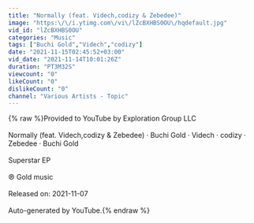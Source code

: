 ```yaml
---
title: "Normally (feat. Videch,codizy & Zebedee)"
image: "https:\/\/i.ytimg.com\/vi\/lZcBXHBS0OU\/hqdefault.jpg"
vid_id: "lZcBXHBS0OU"
categories: "Music"
tags: ["Buchi Gold","Videch","codizy"]
date: "2021-11-15T02:45:52+03:00"
vid_date: "2021-11-14T10:01:26Z"
duration: "PT3M32S"
viewcount: "0"
likeCount: "0"
dislikeCount: "0"
channel: "Various Artists - Topic"
---
```

{% raw %}Provided to YouTube by Exploration Group LLC<br /><br />Normally (feat. Videch,codizy &amp; Zebedee) · Buchi Gold · Videch · codizy · Zebedee · Buchi Gold<br /><br />Superstar EP<br /><br />℗ Gold music<br /><br />Released on: 2021-11-07<br /><br />Auto-generated by YouTube.{% endraw %}
